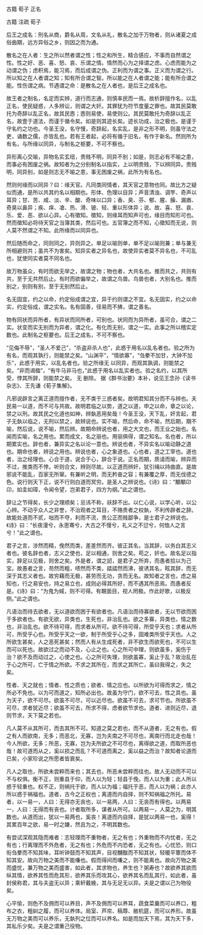  
 古籍 荀子 正名 
 
 
 
 
 
 古籍 注疏 
 荀子 
 

后王之成名：刑名从商，爵名从周，文名从礼，散名之加于万物者，则从诸夏之成俗曲期，远方异俗之乡，则因之而为通。

 
散名之在人者：生之所以然者谓之性；性之和所生，精合感应，不事而自然谓之性。性之好、恶、喜、怒、哀、乐谓之情。情然而心为之择谓之虑。心虑而能为之动谓之伪；虑积焉，能习焉，而后成谓之伪。正利而为谓之事。正义而为谓之行。所以知之在人者谓之知；知有所合谓之智。所以能之在人者谓之能；能有所合谓之能。性伤谓之病。节遇谓之命：是散名之在人者也，是后王之成名也。

 
故王者之制名，名定而实辨，道行而志通，则慎率民而一焉。故析辞擅作名，以乱正名，使民疑惑，人多辨讼，则谓之大奸。其罪犹为符节度量之罪也。故其民莫敢托为奇辞以乱正名，故其民悫；悫则易使，易使则公。其民莫敢托为奇辞以乱正名，故壹于道法，而谨于循令矣。如是则其迹长矣。迹长功成，治之极也。是谨于守名约之功也。今圣王没，名守慢，奇辞起，名实乱，是非之形不明，则虽守法之吏，诵数之儒，亦皆乱也。若有王者起，必将有循于旧名，有作于新名。然则所为有名，与所缘以同异，与制名之枢要，不可不察也。

 
异形离心交喻，异物名实玄纽，贵贱不明，同异不别；如是，则志必有不喻之患，而事必有困废之祸。故知者为之分别制名以指实，上以明贵贱，下以辨同异。贵贱明，同异别，如是则志无不喻之患，事无困废之祸，此所为有名也。

 
然则何缘而以同异？曰：缘天官。凡同类同情者，其天官之意物也同。故比方之疑似而通，是所以共其约名以相期也。形体、色理以目异；声音清浊、调竽、奇声以耳异；甘、苦、咸、淡、辛、酸、奇味以口异；香、臭、芬、郁、腥、臊、漏庮、奇臭以鼻异；疾、痒、凔、热、滑、铍、轻、重以形体异；说、故、喜、怒、哀、乐、爱、恶、欲以心异。心有徵知。徵知，则缘耳而知声可也，缘目而知形可也。然而徵知必将待天官之当簿其类，然后可也。五官簿之而不知，心徵知而无说，则人莫不然谓之不知。此所缘而以同异也。

 
然后随而命之，同则同之，异则异之。单足以喻则单，单不足以喻则兼；单与兼无所相避则共；虽共不为害矣。知异实者之异名也，故使异实者莫不异名也，不可乱也，犹使同实者莫不同名也。

 
故万物虽众，有时而欲无举之，故谓之物；物也者，大共名也。推而共之，共则有共，至于无共然后止。有时而欲徧举之，故谓之鸟兽。鸟兽也者，大别名也。推而别之，别则有别，至于无别然后止。

 
名无固宜，约之以命，约定俗成谓之宜，异于约则谓之不宜。名无固实，约之以命实，约定俗成，谓之实名。名有固善，径易而不拂，谓之善名。

 
物有同状而异所者，有异状而同所者，可别也。状同而为异所者，虽可合，谓之二实。状变而实无别而为异者，谓之化。有化而无别，谓之一实。此事之所以稽实定数也。此制名之枢要也。后王之成名，不可不察也。

 
“见侮不辱”，“圣人不爱己”，“杀盗非杀人也”，此惑于用名以乱名者也。验之所为有名，而观其孰行，则能禁之矣。“山渊平”，“情欲寡”，“刍豢不加甘，大钟不加乐”，此惑于用实，以乱名者也。验之所缘无 以同异，而观其孰调，则能禁之矣。“非而谒楹”，“有牛马非马也，”此惑于用名以乱实者也。验之名约，以其所受，悖其所辞，则能禁之矣。 无 删除。 据《群书治要》本补，说见王念孙《读书杂志》、王先谦《荀子集解》。 

 
凡邪说辟言之离正道而擅作者，无不类于三惑者矣。故明君知其分而不与辨也。夫民易一以道，而不可与共故。故明君临之以势，道之以道，申之以命，章之以论，禁之以刑。故其民之化道也如神，辨埶恶用矣哉！今圣王没，天下乱，奸言起，君子无埶以临之，无刑以禁之，故辨说也。实不喻，然后命，命不喻，然后期，期不喻，然后说，说不喻，然后辨。故期命辨说也者，用之大文也，而王业之始也。名闻而实喻，名之用也。累而成文，名之丽也。用丽俱得，谓之知名。名也者，所以期累实也。辞也者，兼异实之名以论一意也。辨说也者，不异实名以喻动静之道也。期命也者，辨说之用也。辨说也者，心之象道也。心也者，道之工宰也。道也者，治之经理也。心合于道，说合于心，辞合于说。正名而期，质请而喻，辨异而不过，推类而不悖。听则合文，辨则尽故。以正道而辨奸，犹引绳以持曲直。是故邪说不能乱，百家无所窜。有兼听之明，而无矜奋之容；有兼覆之厚，而无伐德之色。说行则天下正，说不行则白道而冥穷。是圣人之辨说也。《诗》曰：“顒顒卬卬，如圭如璋，令闻令望，岂弟君子，四方为纲。”此之谓也。

 
辞让之节得矣，长少之理顺矣；忌讳不称，祅辞不出。以仁心说，以学心听，以公心辨。不动乎众人之非誉，不治观者之耳目，不赂贵者之权埶，不利传辟者之辞。故能处道而不贰，咄而不夺，利而不流，贵公正而贱鄙争，是士君子之辨说也。《诗》曰：“长夜漫兮，永思骞兮，大古之不慢兮，礼义之不愆兮，何恤人之言兮！”此之谓也。

 
君子之言，涉然而精，俛然而类，差差然而齐。彼正其名，当其辞，以务白其志义者也。彼名辞也者，志义之使也，足以相通，则舍之矣。苟之，奸也。故名足以指实，辞足以见极，则舍之矣。外是者，谓之訒，是君子之所弃，而愚者拾以为己宝。故愚者之言，芴然而粗，啧然而不类，誻誻然而沸，彼诱其名，眩其辞，而无深于其志义者也。故穷藉而无极，甚劳而无功，贪而无名。故知者之言也，虑之易知也，行之易安也，持之易立也，成则必得其所好，而不遇其所恶焉。而愚者反是。《诗》曰：“为鬼为蜮，则不可得。有靦面目，视人罔极。作此好歌，以极反侧。”此之谓也。

 
凡语治而待去欲者，无以道欲而困于有欲者也。凡语治而待寡欲者，无以节欲而困于多欲者也。有欲无欲，异类也，生死也，非治乱也。欲之多寡，异类也，情之数也，非治乱也。欲不待可得，而求者从所可。欲不待可得，所受乎天也；求者从所可，所受乎心也。所受乎天之一欲，制于所受乎心之多，固难类所受乎天也。人之所欲生甚矣，人之恶死甚矣；然而人有从生成死者，非不欲生而欲死也，不可以生而可以死也。故欲过之而动不及，心止之也。心之所可中理，则欲虽多，奚伤于治？欲不及而动过之，心使之也。心之所可失理，则欲虽寡，奚止于乱？故治乱在于心之所可，亡于情之所欲。不求之其所在，而求之其所亡，虽曰我得之，失之矣。

 
性者、天之就也；情者、性之质也；欲者、情之应也。以所欲为可得而求之，情之所必不免也。以为可而道之，知所必出也。故虽为守门，欲不可去，性之具也。虽为天子，欲不可尽。欲虽不可尽，可以近尽也。欲虽不可去，求可节也。所欲虽不可尽，求者犹近尽；欲虽不可去，所求不得，虑者欲节求也。道者、进则近尽，退则节求，天下莫之若也。

 
凡人莫不从其所可，而去其所不可。知道之莫之若也，而不从道者，无之有也。假之有人而欲南，无多；而恶北，无寡，岂为夫南之不可尽也，离南行而北走也哉！今人所欲，无多；所恶，无寡，岂为夫所欲之不可尽也，离得欲之道，而取所恶也哉！故可道而从之，奚以损之而乱？不可道而离之，奚以益之而治？故知者论道而已矣，小家珍说之所愿者皆衰矣。

 
凡人之取也，所欲未尝粹而来也；其去也，所恶未尝粹而往也。故人无动而不可以不与权俱。衡不正，则重县于仰，而人以为轻；轻县于俛，而人以为重；此人所以惑于轻重也。权不正，则祸托于欲，而人以为福；福托于恶，而人以为祸；此亦人所以惑于祸福也。道者，古今之正权也；离道而内自择，则不知祸福之所托。易者，以一易一，人曰：无得亦无丧也，以一易两，人曰：无丧而有得也。以两易一，人曰：无得而有丧也。计者取所多，谋者从所可。以两易一，人莫之为，明其数也。从道而出，犹以一易两也，奚丧！离道而内自择，是犹以两易一也，奚得！其累百年之欲，易一时之嫌，然且为之，不明其数也。

 
有尝试深观其隐而难者：志轻理而不重物者，无之有也；外重物而不内忧者，无之有也；行离理而不外危者，无之有也；外危而不内恐者，无之有也。心忧恐，则口衔刍豢而不知其味，耳听钟鼓而不知其声，目视黼黻而不知其状，轻暖平簟而体不知其安。故向万物之美而不能嗛也。假而得间而嗛之，则不能离也。故向万物之美而盛忧，兼万物之美而盛害，如此者，其求物也，养生也？粥寿也？故欲养其欲而纵其情，欲养其性而危其形，欲养其乐而攻其心，欲养其名而乱其行，如此者，虽封侯称君，其与夫盗无以异；乘轩戴絻，其与无足无以异。夫是之谓以己为物役矣。

 
心平愉，则色不及佣而可以养目，声不及佣而可以养耳，蔬食菜羹而可以养口，粗布之衣，粗紃之履，而可以养体。局室、芦帘、稿蓐、敝机筵，而可以养形。故虽无万物之美而可以养乐，无埶列之位而可以养名。如是而加天下焉，其为天下多，其私乐少矣。夫是之谓重己役物。

 
